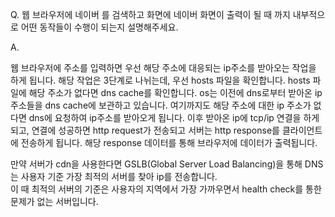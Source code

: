 Q. 웹 브라우저에 네이버 를 검색하고 화면에 네이버 화면이 출력이 될 때 까지 내부적으로 어떤 동작들이 수행이 되는지 설명해주세요.

A.

웹 브라우저에 주소를 입력하면 우선 해당 주소에 대응되는 ip주소를 받아오는 작업을 하게 됩니다.
해당 작업은 3단계로 나뉘는데, 우선 hosts 파일을 확인합니다. hosts 파일에 해당 주소가 없다면 dns cache를 확인합니다. os는 이전에 dns로부터 받아온 ip주소들을 dns cache에 보관하고 있습니다. 여기까지도 해당 주소에 대한 ip 주소가 없다면 dns에 요청하여 ip주소를 받아오게 됩니다.
이후 받아온 ip에 tcp/ip 연결을 하게 되고, 연결에 성공하면 http request가 전송되고 서버는 http response를 클라이언트에 전송하게 됩니다.
해당 response 데이터를 통해 브라우저에 데이터가 출력됩니다.

만약 서버가 cdn을 사용한다면 GSLB(Global Server Load Balancing)을 통해 DNS는 사용자 기준 가장 최적의 서버를 찾아 ip를 전송합니다.
<br>
이 때 최적의 서버의 기준은 사용자의 지역에서 가장 가까우면서 health check를 통한 문제가 없는 서버입니다.
